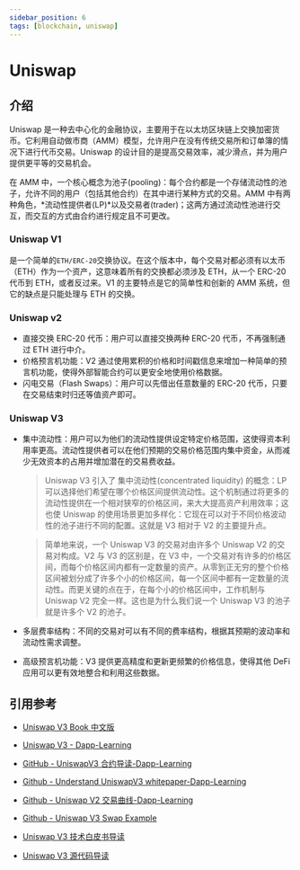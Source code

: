 ```yaml
---
sidebar_position: 6
tags: [blockchain, uniswap]
---
```


# Uniswap

## 介绍

Uniswap 是一种去中心化的金融协议，主要用于在以太坊区块链上交换加密货币。它利用自动做市商（AMM）模型，允许用户在没有传统交易所和订单簿的情况下进行代币交易。Uniswap 的设计目的是提高交易效率，减少滑点，并为用户提供更平等的交易机会。

在 AMM 中，一个核心概念为池子(pooling)：每个合约都是一个存储流动性的池子，允许不同的用户（包括其他合约）在其中进行某种方式的交易。AMM 中有两种角色，*流动性提供者(LP)*以及交易者(trader)；这两方通过流动性池进行交互，而交互的方式由合约进行规定且不可更改。

### Uniswap V1

是一个简单的`ETH/ERC-20`交换协议。在这个版本中，每个交易对都必须有以太币（ETH）作为一个资产，这意味着所有的交换都必须涉及 ETH，从一个 ERC-20 代币到 ETH，或者反过来。V1 的主要特点是它的简单性和创新的 AMM 系统，但它的缺点是只能处理与 ETH 的交换。

### Uniswap v2

- 直接交换 ERC-20 代币：用户可以直接交换两种 ERC-20 代币，不再强制通过 ETH 进行中介。
- 价格预言机功能：V2 通过使用累积的价格和时间戳信息来增加一种简单的预言机功能，使得外部智能合约可以更安全地使用价格数据。
- 闪电交易（Flash Swaps）：用户可以先借出任意数量的 ERC-20 代币，只要在交易结束时归还等值资产即可。

### Uniswap V3

- 集中流动性：用户可以为他们的流动性提供设定特定价格范围，这使得资本利用率更高。流动性提供者可以在他们预期的交易价格范围内集中资金，从而减少无效资本的占用并增加潜在的交易费收益。

  > Uniswap V3 引入了 集中流动性(concentrated liquidity) 的概念：LP 可以选择他们希望在哪个价格区间提供流动性。这个机制通过将更多的流动性提供在一个相对狭窄的价格区间，来大大提高资产利用效率；这也使 Uniswap 的使用场景更加多样化：它现在可以对于不同价格波动性的池子进行不同的配置。这就是 V3 相对于 V2 的主要提升点。

  > 简单地来说，一个 Uniswap V3 的交易对由许多个 Uniswap V2 的交易对构成。V2 与 V3 的区别是，在 V3 中，一个交易对有许多的价格区间，而每个价格区间内都有一定数量的资产。从零到正无穷的整个价格区间被划分成了许多个小的价格区间，每一个区间中都有一定数量的流动性。而更关键的点在于，在每个小的价格区间中，工作机制与 Uniswap V2 完全一样。这也是为什么我们说一个 Uniswap V3 的池子就是许多个 V2 的池子。

- 多层费率结构：不同的交易对可以有不同的费率结构，根据其预期的波动率和流动性需求调整。
- 高级预言机功能：V3 提供更高精度和更新更频繁的价格信息，使得其他 DeFi 应用可以更有效地整合和利用这些数据。

## 引用参考

- [Uniswap V3 Book 中文版](https://y1cunhui.github.io/uniswapV3-book-zh-cn/)

- [Uniswap V3 - Dapp-Learning](https://github.com/Dapp-Learning-DAO/Dapp-Learning/blob/main/defi/Uniswap-V3/readme.md)

- [GitHub - UniswapV3 合约导读-Dapp-Learning](https://github.com/Dapp-Learning-DAO/Dapp-Learning/blob/main/defi/Uniswap-V3/contractGuide/readme.md)

- [Github - Understand UniswapV3 whitepaper-Dapp-Learning](https://github.com/Dapp-Learning-DAO/Dapp-Learning/blob/main/defi/Uniswap-V3/whitepaperGuide/understandV3Witepaper.md)

- [Github - Uniswap V2 交易曲线-Dapp-Learning](https://github.com/Dapp-Learning-DAO/Dapp-Learning/blob/main/defi/Uniswap-V2/design/graphs.md)

- [Github - Uniswap V3 Swap Example](https://github.com/quiknode-labs/qn-guide-examples/tree/main/defi/uniswap-v3-swaps)

- [Uniswap V3 技术白皮书导读](https://learnblockchain.cn/article/2357)

- [Uniswap V3 源代码导读](https://learnblockchain.cn/article/2371)
